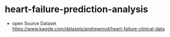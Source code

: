 # heart-failure-prediction-analysis

- open Source Dataset
https://www.kaggle.com/datasets/andrewmvd/heart-failure-clinical-data

